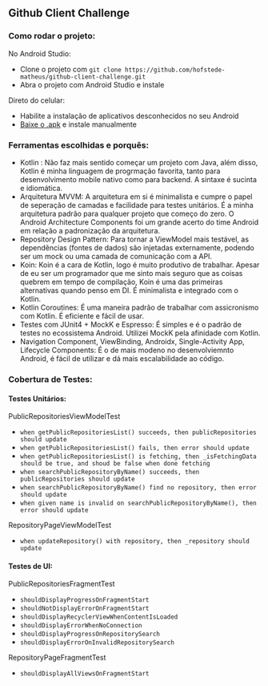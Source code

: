 ## Github Client Challenge

### Como rodar o projeto:
No Android Studio:
- Clone o projeto com ```git clone https://github.com/hofstede-matheus/github-client-challenge.git```
- Abra o projeto com Android Studio e instale 

Direto do celular:
- Habilite a instalação de aplicativos desconhecidos no seu Android
- [Baixe o .apk](https://hofs.dev/github-client-challenge.apk) e instale manualmente 

### Ferramentas escolhidas e porquês:
- Kotlin : Não faz mais sentido começar um projeto com Java, além disso, Kotlin é minha linguagem de progrmação favorita, tanto para desenvolvimento mobile nativo como para backend. A sintaxe é sucinta e idiomática.
- Arquitetura MVVM: A arquitetura em si é minimalista e cumpre o papel de seperação de camadas e facilidade para testes unitários. É a minha arquitetura padrão para qualquer projeto que começo do zero. O Android Architecture Components foi um grande acerto do time Android em relação a padronização da arquitetura.
- Repository Design Pattern: Para tornar a ViewModel mais testável, as dependências (fontes de dados) são injetadas externamente, podendo ser um mock ou uma camada de comunicação com a API.
- Koin: Koin é a cara de Kotlin, logo é muito produtivo de trabalhar. Apesar de eu ser um programador que me sinto mais seguro que as coisas quebrem em tempo de compilação, Koin é uma das primeiras alternativas quando penso em DI. É minimalista e integrado com o Kotlin.
- Kotlin Coroutines: É uma maneira padrão de trabalhar com assicronismo com Kotlin. É eficiente e fácil de usar.
- Testes com JUnit4 + MockK e Espresso: É simples e é o padrão de testes no ecossistema Android. Utilizei MockK pela afinidade com Kotlin.
- Navigation Component, ViewBinding, Androidx, Single-Activity App, Lifecycle Components: É o de mais modeno no desenvolviemnto Android, é fácil de utilizar e dá mais escalabilidade ao código.

### Cobertura de Testes:
#### Testes Unitários:

PublicRepositoriesViewModelTest
- `when getPublicRepositoriesList() succeeds, then publicRepositories should update`
- `when getPublicRepositoriesList() fails, then error should update`
- `when getPublicRepositoriesList() is fetching, then _isFetchingData should be true, and shoud be false when done fetching`
- `when searchPublicRepositoryByName() succeeds, then publicRepositories should update`
- `when searchPublicRepositoryByName() find no repository, then error should update`
- `when given name is invalid on searchPublicRepositoryByName(), then error should update`

RepositoryPageViewModelTest
- `when updateRepository() with repository, then _repository should update`

#### Testes de UI:

PublicRepositoriesFragmentTest
- `shouldDisplayProgressOnFragmentStart`
- `shouldNotDisplayErrorOnFragmentStart`
- `shouldDisplayRecyclerViewWhenContentIsLoaded`
- `shouldDisplayErrorWhenNoConnection`
- `shouldDisplayProgressOnRepositorySearch`
- `shouldDisplayErrorOnInvalidRepositorySearch`

RepositoryPageFragmentTest
- `shouldDisplayAllViewsOnFragmentStart`

